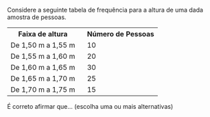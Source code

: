 Considere a seguinte tabela de frequência para a altura de uma dada amostra de pessoas.

<style>
th: { padding: 10px; }
</style>

<table>
<tr>
<th style="padding-right: 20px">Faixa de altura</th>
<th>Número de Pessoas</th>
</tr>

<tr><td style="padding-right: 20px">De 1,50 m a 1,55 m</td><td>10</td></tr>
<tr><td style="padding-right: 20px">De 1,55 m a 1,60 m</td><td>20</td></tr>
<tr><td style="padding-right: 20px">De 1,60 m a 1,65 m</td><td>30</td></tr>
<tr><td style="padding-right: 20px">De 1,65 m a 1,70 m</td><td>25</td></tr>
<tr><td style="padding-right: 20px">De 1,70 m a 1,75 m</td><td>15</td></tr>
</table>

É correto afirmar que... (escolha uma ou mais alternativas)

